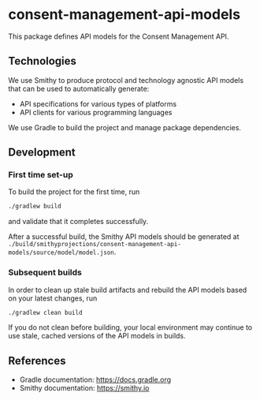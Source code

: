 # consent-management-api-models
This package defines API models for the Consent Management API.

## Technologies
We use Smithy to produce protocol and technology agnostic API models that can be used to automatically generate:
* API specifications for various types of platforms
* API clients for various programming languages

We use Gradle to build the project and manage package dependencies.

## Development
### First time set-up
To build the project for the first time, run

```sh
./gradlew build
```

and validate that it completes successfully.

After a successful build, the Smithy API models should be generated at `./build/smithyprojections/consent-management-api-models/source/model/model.json`.

### Subsequent builds
In order to clean up stale build artifacts and rebuild the API models based on your latest changes, run

```sh
./gradlew clean build
```

If you do not clean before building, your local environment may continue to use stale, cached versions of the API models in builds.

## References
* Gradle documentation: https://docs.gradle.org
* Smithy documentation: https://smithy.io
